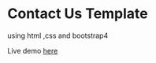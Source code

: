 # Contact Us Template

using html ,css and bootstrap4 

Live demo <a href="https://ssondoss.github.io/contact-us-template/">here</a> 
